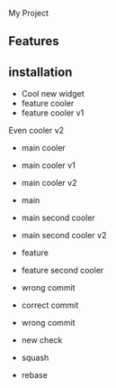 My Project
## Features

## installation 

- Cool new widget
- feature cooler
- feature cooler v1

 Even cooler v2
- main cooler
- main cooler v1
- main cooler v2

- main
- main second cooler
- main second cooler v2

- feature
- feature second cooler

- wrong commit
- correct commit
- wrong commit

- new check 
- squash
- rebase